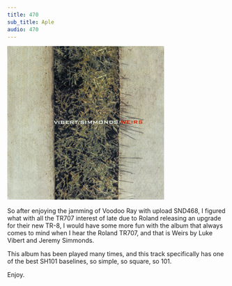 ```yaml
---
title: 470
sub_title: Aple
audio: 470
---
```


![Image](/assets/img/snd470.png)

So after enjoying the jamming of Voodoo Ray with upload SND468, I figured what with all the TR707 interest of late due to Roland releasing an upgrade for their new TR-8, I would have some more fun with the album that always comes to mind when I hear the Roland TR707, and that is Weirs by Luke Vibert and Jeremy Simmonds.

This album has been played many times, and this track specifically has one of the best SH101 baselines, so simple, so square, so 101.

Enjoy.